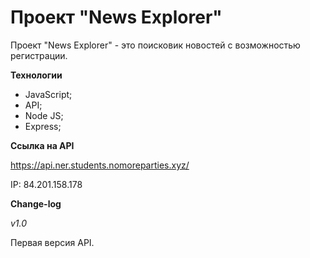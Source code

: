 # Проект "News Explorer" #

Проект "News Explorer" - это поисковик новостей с возможностью регистрации.

**Технологии**

* JavaScript;
* API;
* Node JS;
* Express;

**Ссылка на API**

https://api.ner.students.nomoreparties.xyz/

IP: 84.201.158.178

**Change-log**

_v1.0_

Первая версия API.
